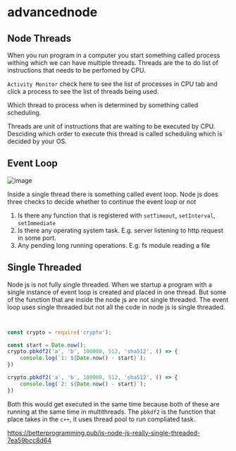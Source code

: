 # advancednode

## Node Threads
When you run program in a computer you start something called process withing which we can have multiple threads. Threads are the to do list of instructions that needs to be perfomed by CPU. 

`Activity Monitor` check here to see the list of processes in CPU tab and click a process to see the list of threads being used.

Which thread to process when is determined by something called scheduling.

Threads are unit of instructions that are waiting to be executed by CPU. Desciding which order to execute this thread is called scheduling which is decided by your OS.

## Event Loop

![image](https://user-images.githubusercontent.com/21096850/133538057-99e5b8bd-9e80-4118-8768-19a92e3f6c97.png)

Inside a single thread there is something called event loop. Node js does three checks to decide whether to continue the event loop or not

1) Is there any function that is registered with `setTimeout`, `setInterval`, `setImmediate`
2) Is there any operating system task. E.g. server listening to http request in some port.
3) Any pending long running operations. E.g. fs module reading a file

## Single Threaded 

Node js is not fully single threaded. When we startup a program with a single instance of event loop is created and placed in one thread. But some of the function that are inside the node js are not single threaded. The event loop uses single threaded but not all the code in node js is single threaded.

```js


const crypto = require('crypto');

const start = Date.now();
crypto.pbkdf2('a', 'b', 100000, 512, 'sha512', () => {
    console.log(`1: ${Date.now() - start}`);
})

crypto.pbkdf2('a', 'b', 100000, 512, 'sha512', () => {
    console.log(`2: ${Date.now() - start}`);
})

```
Both this would get executed in the same time because both of these are running at the same time in multithreads. The `pbkdf2` is the function that place takes in the `c++`, it uses thread pool to run compliated task.

https://betterprogramming.pub/is-node-js-really-single-threaded-7ea59bcc8d64
